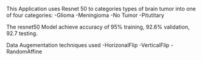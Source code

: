 This Application uses Resnet 50 to categories types of brain tumor into one of four categories:
-Glioma
-Meningioma
-No Tumor
-Pitutitary

The resnet50 Model achieve accuracy of 95% training, 92.6% validation, 92.7 testing.

Data Augementation techniques used
-HorizonalFlip
-VerticalFlip
-RandomAffine
